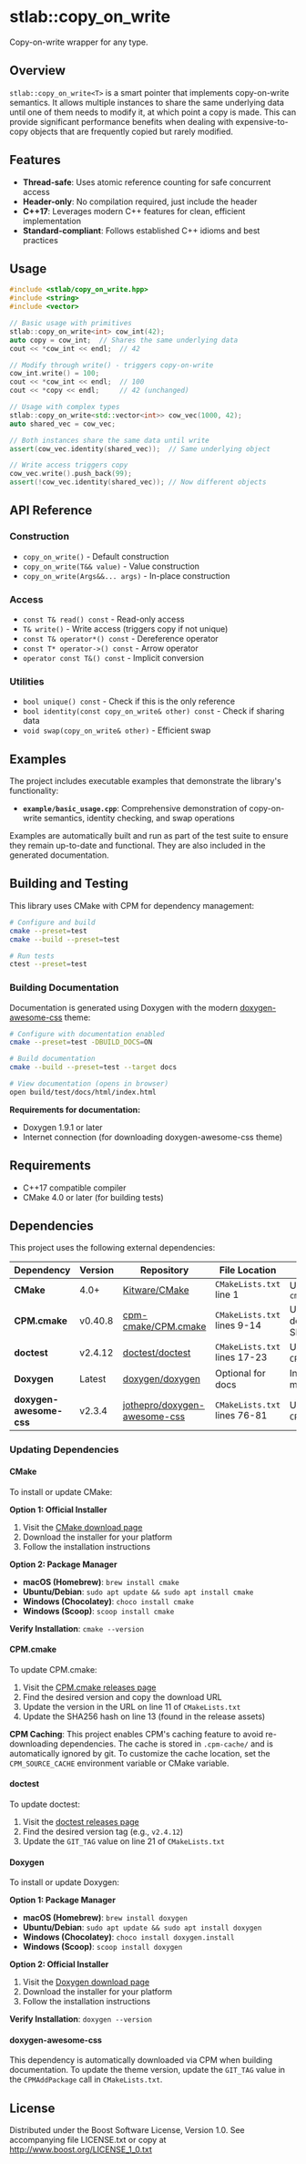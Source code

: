 # stlab::copy_on_write

Copy-on-write wrapper for any type.

## Overview

`stlab::copy_on_write<T>` is a smart pointer that implements copy-on-write semantics. It allows multiple instances to share the same underlying data until one of them needs to modify it, at which point a copy is made. This can provide significant performance benefits when dealing with expensive-to-copy objects that are frequently copied but rarely modified.

## Features

- **Thread-safe**: Uses atomic reference counting for safe concurrent access
- **Header-only**: No compilation required, just include the header
- **C++17**: Leverages modern C++ features for clean, efficient implementation
- **Standard-compliant**: Follows established C++ idioms and best practices

## Usage

```cpp
#include <stlab/copy_on_write.hpp>
#include <string>
#include <vector>

// Basic usage with primitives
stlab::copy_on_write<int> cow_int(42);
auto copy = cow_int;  // Shares the same underlying data
cout << *cow_int << endl;  // 42

// Modify through write() - triggers copy-on-write
cow_int.write() = 100;
cout << *cow_int << endl;  // 100
cout << *copy << endl;     // 42 (unchanged)

// Usage with complex types
stlab::copy_on_write<std::vector<int>> cow_vec(1000, 42);
auto shared_vec = cow_vec;

// Both instances share the same data until write
assert(cow_vec.identity(shared_vec));  // Same underlying object

// Write access triggers copy
cow_vec.write().push_back(99);
assert(!cow_vec.identity(shared_vec)); // Now different objects
```

## API Reference

### Construction
- `copy_on_write()` - Default construction
- `copy_on_write(T&& value)` - Value construction
- `copy_on_write(Args&&... args)` - In-place construction

### Access
- `const T& read() const` - Read-only access
- `T& write()` - Write access (triggers copy if not unique)
- `const T& operator*() const` - Dereference operator
- `const T* operator->() const` - Arrow operator
- `operator const T&() const` - Implicit conversion

### Utilities
- `bool unique() const` - Check if this is the only reference
- `bool identity(const copy_on_write& other) const` - Check if sharing data
- `void swap(copy_on_write& other)` - Efficient swap

## Examples

The project includes executable examples that demonstrate the library's functionality:

- **`example/basic_usage.cpp`**: Comprehensive demonstration of copy-on-write semantics, identity checking, and swap operations

Examples are automatically built and run as part of the test suite to ensure they remain up-to-date and functional. They are also included in the generated documentation.

## Building and Testing

This library uses CMake with CPM for dependency management:

```bash
# Configure and build
cmake --preset=test
cmake --build --preset=test

# Run tests
ctest --preset=test
```

### Building Documentation

Documentation is generated using Doxygen with the modern [doxygen-awesome-css](https://github.com/jothepro/doxygen-awesome-css) theme:

```bash
# Configure with documentation enabled
cmake --preset=test -DBUILD_DOCS=ON

# Build documentation
cmake --build --preset=test --target docs

# View documentation (opens in browser)
open build/test/docs/html/index.html
```

**Requirements for documentation:**
- Doxygen 1.9.1 or later
- Internet connection (for downloading doxygen-awesome-css theme)

## Requirements

- C++17 compatible compiler
- CMake 4.0 or later (for building tests)

## Dependencies

This project uses the following external dependencies:

| Dependency | Version | Repository | File Location | Update Instructions |
|------------|---------|------------|---------------|-------------------|
| **CMake** | 4.0+ | [Kitware/CMake](https://github.com/Kitware/CMake) | `CMakeLists.txt` line 1 | Update `VERSION` in `cmake_minimum_required()` |
| **CPM.cmake** | v0.40.8 | [cpm-cmake/CPM.cmake](https://github.com/cpm-cmake/CPM.cmake) | `CMakeLists.txt` lines 9-14 | Update version in download URL and SHA256 hash |
| **doctest** | v2.4.12 | [doctest/doctest](https://github.com/doctest/doctest) | `CMakeLists.txt` lines 17-23 | Update `GIT_TAG` in `CPMAddPackage` call |
| **Doxygen** | Latest | [doxygen/doxygen](https://github.com/doxygen/doxygen) | Optional for docs | Install via package manager or from source |
| **doxygen-awesome-css** | v2.3.4 | [jothepro/doxygen-awesome-css](https://github.com/jothepro/doxygen-awesome-css) | `CMakeLists.txt` lines 76-81 | Update `GIT_TAG` in `CPMAddPackage` call |

### Updating Dependencies

#### CMake
To install or update CMake:

**Option 1: Official Installer**
1. Visit the [CMake download page](https://cmake.org/download/)
2. Download the installer for your platform
3. Follow the installation instructions

**Option 2: Package Manager**
- **macOS (Homebrew)**: `brew install cmake`
- **Ubuntu/Debian**: `sudo apt update && sudo apt install cmake`
- **Windows (Chocolatey)**: `choco install cmake`
- **Windows (Scoop)**: `scoop install cmake`

**Verify Installation**: `cmake --version`

#### CPM.cmake
To update CPM.cmake:
1. Visit the [CPM.cmake releases page](https://github.com/cpm-cmake/CPM.cmake/releases)
2. Find the desired version and copy the download URL
3. Update the version in the URL on line 11 of `CMakeLists.txt`
4. Update the SHA256 hash on line 13 (found in the release assets)

**CPM Caching**: This project enables CPM's caching feature to avoid re-downloading dependencies. 
The cache is stored in `.cpm-cache/` and is automatically ignored by git. To customize the cache 
location, set the `CPM_SOURCE_CACHE` environment variable or CMake variable.

#### doctest
To update doctest:
1. Visit the [doctest releases page](https://github.com/doctest/doctest/releases)
2. Find the desired version tag (e.g., `v2.4.12`)
3. Update the `GIT_TAG` value on line 21 of `CMakeLists.txt`

#### Doxygen
To install or update Doxygen:

**Option 1: Package Manager**
- **macOS (Homebrew)**: `brew install doxygen`
- **Ubuntu/Debian**: `sudo apt update && sudo apt install doxygen`
- **Windows (Chocolatey)**: `choco install doxygen.install`
- **Windows (Scoop)**: `scoop install doxygen`

**Option 2: Official Installer**
1. Visit the [Doxygen download page](https://www.doxygen.nl/download.html)
2. Download the installer for your platform
3. Follow the installation instructions

**Verify Installation**: `doxygen --version`

#### doxygen-awesome-css
This dependency is automatically downloaded via CPM when building documentation. 
To update the theme version, update the `GIT_TAG` value in the `CPMAddPackage` call in `CMakeLists.txt`.

## License

Distributed under the Boost Software License, Version 1.0.
See accompanying file LICENSE.txt or copy at http://www.boost.org/LICENSE_1_0.txt 
